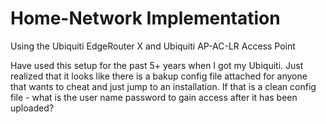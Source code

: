 # Home-Network Implementation
Using the Ubiquiti EdgeRouter X and Ubiquiti AP-AC-LR Access Point

Have used this setup for the past 5+ years when I got my Ubiquiti.  Just realized that it looks like there is a bakup config file attached for anyone that wants to cheat and just jump to an installation.  If that is a clean config file - what is the user name password to gain access after it has been uploaded?

